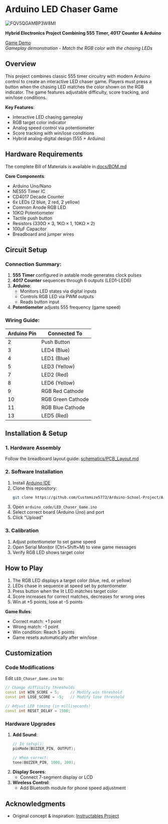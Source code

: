 # Arduino LED Chaser Game

![FQV5QGAMBP3W8MI](https://github.com/user-attachments/assets/31e1d5a2-2e40-40e8-84ad-0b85427b428c)

**Hybrid Electronics Project Combining 555 Timer, 4017 Counter & Arduino**

[Game Demo](https://www.youtube.com/embed/K8hhmg3bHwE?feature=oembed&autoplay=1)  
*Gameplay demonstration - Match the RGB color with the chasing LEDs*

## Overview
This project combines classic 555 timer circuitry with modern Arduino control to create an interactive LED chaser game. Players must press a button when the chasing LED matches the color shown on the RGB indicator. The game features adjustable difficulty, score tracking, and win/lose conditions.

**Key Features**:
- Interactive LED chasing gameplay
- RGB target color indicator
- Analog speed control via potentiometer
- Score tracking with win/lose conditions
- Hybrid analog-digital design (555 + Arduino)

## Hardware Requirements
The complete Bill of Materials is available in [docs/BOM.md](docs/BOM.md)

**Core Components**:
- Arduino Uno/Nano
- NE555 Timer IC
- CD4017 Decade Counter
- 6x LEDs (2 blue, 2 red, 2 yellow)
- Common Anode RGB LED
- 10KΩ Potentiometer
- Tactile push button
- Resistors (330Ω × 3, 1KΩ × 1, 10KΩ × 2)
- 100μF Capacitor
- Breadboard and jumper wires

## Circuit Setup

### Connection Summary:
1. **555 Timer** configured in astable mode generates clock pulses
2. **4017 Counter** sequences through 6 outputs (LED1-LED6)
3. **Arduino**:
   - Monitors LED states via digital inputs
   - Controls RGB LED via PWM outputs
   - Reads button input
4. **Potentiometer** adjusts 555 frequency (game speed)

### Wiring Guide:
| Arduino Pin | Connected To          |
|-------------|-----------------------|
| 2           | Push Button          |
| 3           | LED4 (Blue)          |
| 4           | LED1 (Blue)          |
| 5           | LED3 (Yellow)        |
| 7           | LED2 (Red)           |
| 8           | LED6 (Yellow)        |
| 9           | RGB Red Cathode      |
| 10          | RGB Green Cathode    |
| 11          | RGB Blue Cathode     |
| 13          | LED5 (Red)           |

## Installation & Setup

### 1. Hardware Assembly
Follow the breadboard layout guide: [schematics/PCB_Layout.md](schematics/PCB_Layout.md)

### 2. Software Installation
1. Install [Arduino IDE](https://www.arduino.cc/en/software)
2. Clone this repository:
   ```bash
   git clone https://github.com/Customize5773/Arduino-School-Project/Analog-Digital-LED-Chaser.git
   ```
3. Open `arduino_code/LED_Chaser_Game.ino`
4. Select correct board (Arduino Uno) and port
5. Click "Upload"

### 3. Calibration
1. Adjust potentiometer to set game speed
2. Open Serial Monitor (Ctrl+Shift+M) to view game messages
3. Verify RGB LED shows target color

## How to Play
1. The RGB LED displays a target color (blue, red, or yellow)
2. LEDs chase in sequence at speed set by potentiometer
3. Press button when the lit LED matches target color
4. Score increases for correct matches, decreases for wrong ones
5. Win at +5 points, lose at -5 points

**Game Rules**:
- Correct match: +1 point
- Wrong match: -1 point
- Win condition: Reach 5 points
- Game resets automatically after win/lose

## Customization

### Code Modifications
Edit `LED_Chaser_Game.ino` to:
```cpp
// Change difficulty thresholds
const int WIN_SCORE = 5;     // Modify win threshold
const int LOSE_SCORE = -5;   // Modify lose threshold

// Adjust LED timing (in milliseconds)
const int RESET_DELAY = 1500;
```

### Hardware Upgrades
1. **Add Sound**:
   ```cpp
   // In setup():
   pinMode(BUZZER_PIN, OUTPUT);
   
   // When correct:
   tone(BUZZER_PIN, 1000, 200);
   ```
2. **Display Scores**:
   - Connect 7-segment display or LCD
3. **Wireless Control**:
   - Add Bluetooth module for phone speed adjustment

## Acknowledgments
- Original concept & inspiration: [Instructables Project](https://www.instructables.com/Arduino-LED-Chaser-Game-Use-of-555-Timer-4017-Coun/)

